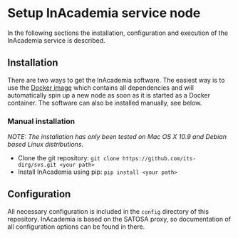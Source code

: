 # Setup InAcademia service node

In the following sections the installation, configuration and execution of the InAcademia service is described.

## Installation

There are two ways to get the InAcademia software. The easiest way is to use the
[Docker image](https://hub.docker.com/r/itsdirg/satosa) which contains all dependencies and will automatically spin up a
new node as soon as it is started as a Docker container. The software can also be installed manually, see below.


### Manual installation

*NOTE: The installation has only been tested on Mac OS X 10.9 and Debian based Linux distributions.*

* Clone the git repository: `git clone https://github.com/its-dirg/svs.git <your path>`
* Install InAcademia using pip: `pip install <your path>`


## Configuration
All necessary configuration is included in the `config` directory of this repository. InAcademia is based on the
SATOSA proxy, so documentation of all configuration options can be found in there.